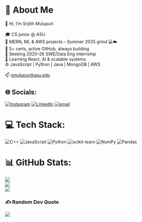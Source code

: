 # 💫 About Me
👋 Hi, I’m Srijith Mulupuri<br><br>🎓 CS junior @ ASU<br>🔧 MERN, ML & AWS projects – Summer 2025 grind 💻☁️<br>🏅 5+ certs, active GitHub, always building<br>🚀 Seeking 2025–26 SWE/Data Eng internship<br>🧠 Learning React, AI & scalable systems<br>⚙️ JavaScript | Python | Java | MongoDB | AWS<br><br>📫 smulupur@asu.edu


## 🌐 Socials:
[![Instagram](https://img.shields.io/badge/Instagram-%23E4405F.svg?logo=Instagram&logoColor=white)](https://instagram.com/srijith__1912) [![LinkedIn](https://img.shields.io/badge/LinkedIn-%230077B5.svg?logo=linkedin&logoColor=white)](https://linkedin.com/in/srijithmulupuri) [![email](https://img.shields.io/badge/Email-D14836?logo=gmail&logoColor=white)](mailto:smulupur@asu.edu) 

# 💻 Tech Stack:
![C++](https://img.shields.io/badge/c++-%2300599C.svg?style=for-the-badge&logo=c%2B%2B&logoColor=white) ![JavaScript](https://img.shields.io/badge/javascript-%23323330.svg?style=for-the-badge&logo=javascript&logoColor=%23F7DF1E) ![Python](https://img.shields.io/badge/python-3670A0?style=for-the-badge&logo=python&logoColor=ffdd54) ![scikit-learn](https://img.shields.io/badge/scikit--learn-%23F7931E.svg?style=for-the-badge&logo=scikit-learn&logoColor=white) ![NumPy](https://img.shields.io/badge/numpy-%23013243.svg?style=for-the-badge&logo=numpy&logoColor=white) ![Pandas](https://img.shields.io/badge/pandas-%23150458.svg?style=for-the-badge&logo=pandas&logoColor=white)
# 📊 GitHub Stats:
![](https://github-readme-stats.vercel.app/api?username=Srijith1912&theme=city_lights&hide_border=false&include_all_commits=false&count_private=false)<br/>
![](https://nirzak-streak-stats.vercel.app/?user=Srijith1912&theme=city_lights&hide_border=false)<br/>
![](https://github-readme-stats.vercel.app/api/top-langs/?username=Srijith1912&theme=city_lights&hide_border=false&include_all_commits=false&count_private=false&layout=compact)

### ✍️ Random Dev Quote
![](https://quotes-github-readme.vercel.app/api?type=horizontal&theme=radical)

<!-- Proudly created with GPRM ( https://gprm.itsvg.in ) -->
